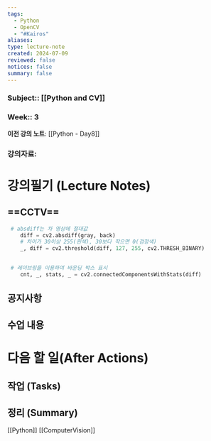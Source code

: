 ```yaml
---
tags:
  - Python
  - OpenCV
  - "#Kairos"
aliases: 
type: lecture-note
created: 2024-07-09
reviewed: false
notices: false
summary: false
---
```

### **Subject**:: [[Python and CV]]
### **Week**:: 3
**이전 강의 노트**: [[Python - Day8]]


### 강의자료: 

# 강의필기 (Lecture Notes)

## ==CCTV==

```python
 # absdiff는 차 영상에 절대값
    diff = cv2.absdiff(gray, back)
    # 차이가 30이상 255(흰색), 30보다 작으면 0(검정색)
    _, diff = cv2.threshold(diff, 127, 255, cv2.THRESH_BINARY)
    
```

```python
 # 레이브링을 이용하여 바운딩 박스 표시
    cnt, _, stats, _ = cv2.connectedComponentsWithStats(diff)
```
## 공지사항


## 수업 내용


# 다음 할 일(After Actions)
## 작업 (Tasks)


## 정리 (Summary)


[[Python]]
[[ComputerVision]]